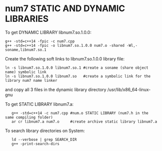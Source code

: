 # num7 STATIC AND DYNAMIC LIBRARIES

To get DYNAMIC LIBRARY libnum7.so.1.0.0: 
  
	g++ -std=c++14 -fpic -c num7.cpp
	g++ -std=c++14 -fpic -o libnum7.so.1.0.0 num7.o -shared -Wl,-soname,libnum7.so.1

Create the following soft links to libnum7.so.1.0.0 library file:
	
	ln -s libnum7.so.1.0.0 libnum7.so.1 #create a soname (share object name) symbolic link
	ln -s libnum7.so.1.0.0 libnum7.so   #create a symbolic link for the library num7 name linker

and copy all 3 files in the dynamic library directory /usr/lib/x86_64-linux-gnu

To get STATIC LIBRARY libnum7.a: 
  
       g++ -std=c++14 -c num7.cpp #num.o STATIC LIBRARY (num7.h in the same compiling folder)  
       ar cr libnum7.a num7.o     #create archive static library libnum7.a  

To search library directories on System:

       ld --verbose | grep SEARCH_DIR
       g++ -print-search-dirs

